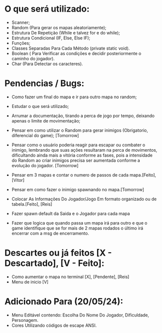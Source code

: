 # O que será utilizado:
* Scanner;
* Random (Para gerar os mapas aleatoriamente);
* Estrutura De Repetição (While e talvez for e do while);
* Estrutura Condicional (IF, Else, Else IF);
* Funções;
* Classes Separadas Para Cada Método (private static void).
* Boolean ( Para Verificar as condições e decidir posteriormente o caminho do jogador).
* Char (Para Detectar os caracteres).


# Pendencias / Bugs:
* Como fazer um final do mapa e ir para outro mapa no random;
* Estudar o que será utilizado;
* Arrumar a documentação, tirando a perca de jogo por tempo, deixando apenas o limite de movimentação;
* Pensar em como utilizar o Random para gerar inimigos (Obrigatorio, diferencial do game); [Tomorrow]
* Pensar como o usuário poderia reagir para escapar ou combater o inimigo, lembrando que suas ações resultaram na perca de movimentos, dificultando ainda mais a vitória conforme as fases, pois a intensidade do Random ao criar inimigos precisa ser aumentada conforme a evolução do jogador. [Tomorrow]
* Pensar em 3 mapas e contar o numero de passos de cada mapa.[Feito], [Vitor]
* Pensar em como fazer o inimigo spawnando no mapa.[Tomorrow]
* Colocar As Informações Do Jogador/Jogo Em formato organizado ou de tabela.[Feito], [Reis]

* Fazer spawn default da Saida e o Jogador para cada mapa
* Fazer que logica que quando passa um mapa irá para outro e que o game identifique que se for mais de 2 mapas rodados o último irá encerrar com a msg de encerramento.



# Descartes ou já feitos [X - Descartado], [V - Feito]:

* Como aumentar o mapa no terminal [X], [Pendente], [Reis]
* Menu de inicio [V] 






# Adicionado Para (20/05/24):

* Menu Editável contendo: Escolha Do Nome Do Jogador, Dificuldade, Personagem.
* Cores Utilizando códigos de escape ANSI.







